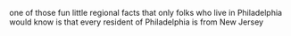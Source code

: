 one of those fun little regional facts that only folks who live in Philadelphia would know is that every resident of Philadelphia is from New Jersey